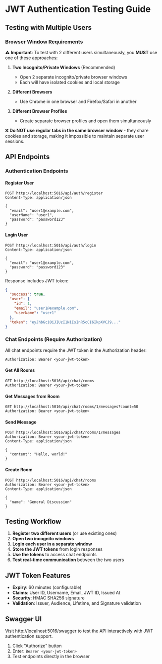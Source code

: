 # JWT Authentication Testing Guide

## Testing with Multiple Users

### Browser Window Requirements

⚠️ **Important**: To test with 2 different users simultaneously, you **MUST** use one of these approaches:

1. **Two Incognito/Private Windows** (Recommended)
   - Open 2 separate incognito/private browser windows
   - Each will have isolated cookies and local storage
   
2. **Different Browsers** 
   - Use Chrome in one browser and Firefox/Safari in another
   
3. **Different Browser Profiles**
   - Create separate browser profiles and open them simultaneously

❌ **Do NOT use regular tabs in the same browser window** - they share cookies and storage, making it impossible to maintain separate user sessions.

## API Endpoints

### Authentication Endpoints

#### Register User
```http
POST http://localhost:5016/api/auth/register
Content-Type: application/json

{
  "email": "user1@example.com",
  "userName": "user1",
  "password": "password123"
}
```

#### Login User
```http
POST http://localhost:5016/api/auth/login
Content-Type: application/json

{
  "email": "user1@example.com",
  "password": "password123"
}
```

Response includes JWT token:
```json
{
  "success": true,
  "user": {
    "id": 1,
    "email": "user1@example.com",
    "userName": "user1"
  },
  "token": "eyJhbGciOiJIUzI1NiIsInR5cCI6IkpXVCJ9..."
}
```

### Chat Endpoints (Require Authorization)

All chat endpoints require the JWT token in the Authorization header:
```
Authorization: Bearer <your-jwt-token>
```

#### Get All Rooms
```http
GET http://localhost:5016/api/chat/rooms
Authorization: Bearer <your-jwt-token>
```

#### Get Messages from Room
```http
GET http://localhost:5016/api/chat/rooms/1/messages?count=50
Authorization: Bearer <your-jwt-token>
```

#### Send Message
```http
POST http://localhost:5016/api/chat/rooms/1/messages
Authorization: Bearer <your-jwt-token>
Content-Type: application/json

{
  "content": "Hello, world!"
}
```

#### Create Room
```http
POST http://localhost:5016/api/chat/rooms
Authorization: Bearer <your-jwt-token>
Content-Type: application/json

{
  "name": "General Discussion"
}
```

## Testing Workflow

1. **Register two different users** (or use existing ones)
2. **Open two incognito windows**
3. **Login each user in a separate window**
4. **Store the JWT tokens** from login responses
5. **Use the tokens** to access chat endpoints
6. **Test real-time communication** between the two users

## JWT Token Features

- **Expiry**: 60 minutes (configurable)
- **Claims**: User ID, Username, Email, JWT ID, Issued At
- **Security**: HMAC SHA256 signature
- **Validation**: Issuer, Audience, Lifetime, and Signature validation

## Swagger UI

Visit http://localhost:5016/swagger to test the API interactively with JWT authentication support.

1. Click "Authorize" button
2. Enter: `Bearer <your-jwt-token>`
3. Test endpoints directly in the browser
